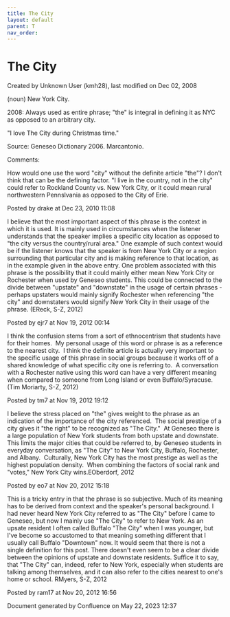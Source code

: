 ```yaml
---
title: The City
layout: default
parent: T
nav_order:
---
```


# The City

Created by  Unknown User (kmh28), last modified on Dec 02, 2008

(noun) New York City.

2008: Always used as entire phrase; &quot;the&quot; is integral in defining it as NYC as opposed to an arbitrary city.

&quot;I love The City during Christmas time.&quot;

Source: Geneseo Dictionary 2006. Marcantonio.

Comments:

How would one use the word &quot;city&quot; without the definite article &quot;the&quot;? I don't think that can be the defining factor. &quot;I live in the country, not in the city&quot; could refer to Rockland County vs. New York City, or it could mean rural northwestern Pennslvania as opposed to the City of Erie.

Posted by drake at Dec 23, 2010 11:08

I believe that the most important aspect of this phrase is the context in which it is used. It is mainly used in circumstances when the listener understands that the speaker implies a specific city location as opposed to &quot;the city versus the country/rural area.&quot; One example of such context would be if the listener knows that the speaker is from New York City or a region surrounding that particular city and is making reference to that location, as in the example given in the above entry. One problem associated with this phrase is the possibility that it could mainly either mean New York City or Rochester when used by Geneseo students. This could be connected to the divide between &quot;upstate&quot; and &quot;downstate&quot; in the usage of certain phrases - perhaps upstaters would mainly signify Rochester when referencing &quot;the city&quot; and downstaters would signify New York City in their usage of the phrase. (EReck, S-Z, 2012)

Posted by ejr7 at Nov 19, 2012 00:14

I think the confusion stems from a sort of ethnocentrism that students have for their homes.  My personal usage of this word or phrase is as a reference to the nearest city.  I think the definite article is actually very important to the specific usage of this phrase in social groups because it works off of a shared knowledge of what specific city one is referring to.  A conversation with a Rochester native using this word can have a very different meaning when compared to someone from Long Island or even Buffalo/Syracuse. (Tim Moriarty, S-Z, 2012)

Posted by tm7 at Nov 19, 2012 19:12

I believe the stress placed on &quot;the&quot; gives weight to the phrase as an indication of the importance of the city referenced.  The social prestige of a city gives it &quot;the right&quot; to be recognized as &quot;The City.&quot;  At Geneseo there is a large population of New York students from both upstate and downstate.  This limits the major cities that could be referred to, by Geneseo students in everyday conversation, as &quot;The City&quot; to New York City, Buffalo, Rochester, and Albany.  Culturally, New York City has the most prestige as well as the highest population density.  When combining the factors of social rank and &quot;votes,&quot; New York City wins.EOberdorf, 2012

Posted by eo7 at Nov 20, 2012 15:18

This is a tricky entry in that the phrase is so subjective. Much of its meaning has to be derived from context and the speaker's personal background. I had never heard New York City referred to as &quot;The City&quot; before I came to Geneseo, but now I mainly use &quot;The City&quot; to refer to New York. As an upsate resident I often called Buffalo &quot;The City&quot; when I was younger, but I've become so accustomed to that meaning something different that I usually call Buffalo &quot;Downtown&quot; now. It would seem that there is not a single definition for this post. There doesn't even seem to be a clear divide between the opinions of upstate and downstate residents. Suffice it to say, that &quot;The City&quot; can, indeed, refer to New York, especially when students are talking among themselves, and it can also refer to the cities nearest to one's home or school. RMyers, S-Z, 2012

Posted by ram17 at Nov 20, 2012 16:56

Document generated by Confluence on May 22, 2023 12:37


